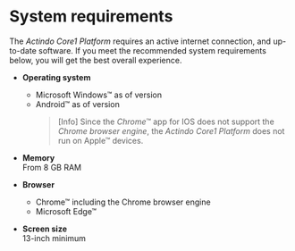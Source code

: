 # System requirements

The *Actindo Core1 Platform* requires an active internet connection, and up-to-date software. If you meet the recommended system requirements below, you will get the best overall experience. 

- **Operating system**
   - Microsoft Windows&trade; as of version <!---Julian, haben wir hier eine Version-->
   - Android&trade; as of version <!---Julian, haben wir hier eine Version-->
      > [Info] Since the *Chrome*&trade; app for IOS does not support the *Chrome browser engine*, the *Actindo Core1 Platform* does not run on Apple&trade; devices.

- **Memory**  
    From 8 GB RAM
    
- **Browser**    
    - Chrome&trade; including the Chrome browser engine
    - Microsoft Edge&trade;    
    
- **Screen size**  
    13-inch minimum
   



